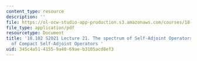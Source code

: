 ```yaml
---
content_type: resource
description: ''
file: https://ol-ocw-studio-app-production.s3.amazonaws.com/courses/18-102-introduction-to-functional-analysis-spring-2021/345c4a5141559a4069aeb3105acd8ef3_MIT18_102s21_lec21.pdf
file_type: application/pdf
resourcetype: Document
title: '18.102 S2021 Lecture 21. The spectrum of Self-Adjoint Operators and the Eigenspaces
  of Compact Self-Adjoint Operators '
uid: 345c4a51-4155-9a40-69ae-b3105acd8ef3
---
```

